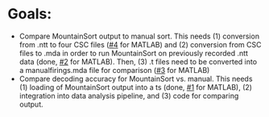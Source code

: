 # Goals:

  * Compare MountainSort output to manual sort. This needs (1) conversion from .ntt to four CSC files ([#4](https://github.com/vandermeerlab/MountainSort-Hackathon/issues/4) for MATLAB) and (2) conversion from CSC files to .mda in order to run MountainSort on previously recorded .ntt data (done, [#2](https://github.com/vandermeerlab/MountainSort-Hackathon/issues/2) for MATLAB). Then, (3) .t files need to be converted into a manualfirings.mda file for comparison ([#3](https://github.com/vandermeerlab/MountainSort-Hackathon/issues/3) for MATLAB) 
  * Compare decoding accuracy for MountainSort vs. manual. This needs (1) loading of MountainSort output into a ts (done, [#1](https://github.com/vandermeerlab/MountainSort-Hackathon/issues/1) for MATLAB), (2) integration into data analysis pipeline, and (3) code for comparing output.
